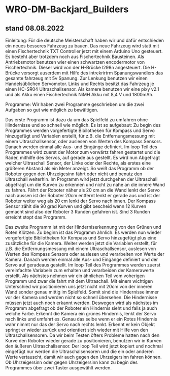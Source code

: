 # WRO-DM-Backjard_Builders

stand 08.08.2022
---
Einleitung:
Für die deutsche Meisterschaft haben wir und dafür entschieden ein neues besseres Fahrzeug zu bauen. Das neue Fahrzeug wird statt mit einen Fischertechnik TXT Controller jetzt mit einem Arduino Uno gesteuert. Es besteht aber trotzdem noch aus Fischertechnik Bausteinen. Als Antriebsmotor benutzen wier einen schwartzen encodermotor von Fischertechnik. Dieser wird von der H-Brücke l298n angesteuert. Die H-Brücke versorgt auserdem mit Hilfe des intrekrirtrm Spanungswandlers das gesamte fahrzeug mit 5v Spanung. Zur Lenkung benutzen wir einen Handelsüblichen Servomotor. Links und Rechts besitzt das Fahrzeug je einen HC-SR04 Ultraschallsensor. Als kamere benutzen wir eine pixy v2.1 und als Akku einen Fischertechnik NiMH Akku mit 8,4 V und 1800mAh.



Programme:
Wir haben zwei Programme geschrieben um die zwei Aufgaben so gut wie möglich zu bewältigen. 

Das erste Programm ist dazu da um das Spielfeld zu umfahren ohne Hindernisse und so schnell wie möglich. Es ist so aufgebaut: 
Zu begin des Programmes werden vorgefertigte Bibilotheken für Kompass und Servo hinzugefügt und Variablen erstellt, für z.B. die Entfernungsmessung mit einem Ultraschallsensor, oder auslesen von Werten des Kompass Sensors.  Danach werden einmal alle Aus- und Eingänge definiert. 
Im loop Teil des Programmes wird zuerst der Motor zum vorwärtz fahren gestartet und die Räder, mithilfe des Servos, auf gerade aus gestellt. Es wird nun Abgefragt welcher Ultraschall Sensor, der Linke oder der Rechte, als erstes eine größeren Abstand als ein Meter anzeigt. So weiß das Programm ob der Roboter gegen den Uhrzeigesinn fährt oder nicht und benutz den Ultraschall weiterhin. Im Programm wird jetzt durchgehen der Ultraschall abgefragt um die Kurven zu erkennen und nicht zu nahe an die innere Wand zu fahren. Fährt der Roboter näher als 20 cm an die Wand lenkt der Servo nach aussen ist der Roboter 20cm entfernt lenkt er gerade aus und ist der Roboter weiter weg als 20 cm lenkt der Servo nach innen. Der Kompass Sensor zählt die 90 grad Kurven und gibt bescheid wenn 12 Kurven gemacht sind also der Roboter 3 Runden gefahren ist. Sind 3 Runden erreicht stopt das Programm.

Das zweite Programm ist mit der Hinderniserkennung von den Grünen und Roten Klötzen.
Zu beginn ist das Programm ähnlich. Es werden nun wieder vorgefertigte Bibilotheken für Kompass und Servo hinzugefügt plus eine zusätzliche für die Kamera. Weiter werden jetzt die Variablen erstellt, für z.B. die Entfernungsmessung mit einem Ultraschallsensor, auslesen von Werten des Kompass Sensors oder auslesen und verarbeiten von Werte der Kamera.  Danach werden einmal alle Aus- und Eingänge definiert und der Servo auf geradeaus gestellt.
Im loop Teil des Programmes werden zuerst vereinfachte Variabeln zum erhalten und verarbeiden der Kamerawerte erstellt. Als nächstes nehmen wir ein ähnlichen Teil vom voherigen Programm und zwar die fahrt mit dem Ultraschall. Mit einem wichtigen Unterschied wir positionieren uns jetzt nicht mit 20cm von der inneren Wand sonder genau mittig im Spielfeld. Somit sind die Hindernisse immer vor der Kamera und werden nicht so schnell übersehen. Die Hindernisse müssen jetzt auch noch erkannt werden. Deswegen wird als nächstes im Programm abgefragt ob der Roboter ein Hindernis sieht und falls ja auch welche Farbe. Erkennt die Kamera ein grünes Hindernis, lenkt der Servo nach links und umfahrt es. Genau das selbe wenn er ein Rotes Hindernis wahr nimmt nur das der Servo nach rechts lenkt. Erkennt er kein Objekt springt er wieder zurück und orientiert sich wieder mit Hilfe von den Ultraschallsensoren. 
Da wir beim Testen öfters Probleme hatten nach den Kurve den Roboter wieder gerade zu positionieren, benutzen wir in Kurven den äußeren Ultraschallsensor.
Der loop Teil wird jetzt kopiert und nochmal eingefügt nur werden die Ultraschalsensoren und die ein oder anderen Werte vertauscht, damit wir auch gegen den Uhrzeigersinn fahren können. Ob Uhrzeigersinn oder gegen Uhrzeigersinn kann zu begin des Programmes über zwei Taster ausgewählt werden.